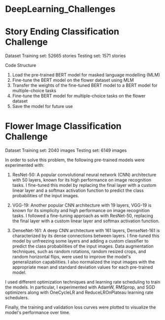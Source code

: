 # DeepLearning_Challenges

# Story Ending Classification Challenge

Dataset
Training set: 52665 stories
Testing set: 1571 stories

Code Structure

1. Load the pre-trained BERT model for masked language modelling (MLM)
2. Fine-tune the BERT model on the flower dataset using MLM
3. Transfer the weights of the fine-tuned BERT model to a BERT model for multiple-choice tasks
4. Fine-tune the BERT model for multiple-choice tasks on the flower dataset
5. Save the model for future use

# Flower Image Classification Challenge

Dataset
Training set: 2040 images
Testing set: 6149 images

In order to solve this problem, the following pre-trained models were experimented with:

1. ResNet-50: A popular convolutional neural network (CNN) architecture with 50 layers, known for its high performance on image recognition tasks. I fine-tuned this model by replacing the final layer with a custom linear layer and a softmax activation function to predict the class probabilities of the input images.

2. VGG-19: Another popular CNN architecture with 19 layers, VGG-19 is known for its simplicity and high performance on image recognition tasks. I followed a fine-tuning approach as with ResNet-50, replacing the final layer with a custom linear layer and softmax activation function.

3. DenseNet-161: A deep CNN architecture with 161 layers, DenseNet-161 is characterized by its dense connections between layers. I fine-tuned this model by unfreezing some layers and adding a custom classifier to predict the class probabilities of the input images.
   Data augmentation techniques, such as random rotations, random resized crops, and random horizontal flips, were used to improve the model's generalization capabilities. I also normalized the input images with the appropriate mean and standard deviation values for each pre-trained model.

I used different optimization techniques and learning rate scheduling to train the models. In particular, I experimented with AdamW, RMSprop, and SGD optimizers along with OneCycleLR and ReduceLROnPlateau learning rate schedulers.

Finally, the training and validation loss curves were plotted to visualize the model's performance over time.
